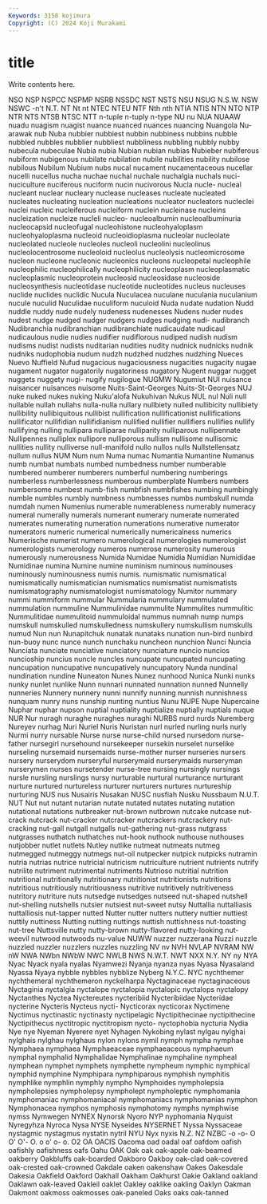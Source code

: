 ```yaml
---
Keywords: 3158 kojimura
Copyright: (C) 2024 Koji Murakami
---
```


# title

Write contents here.



 NSO NSP NSPCC NSPMP NSRB NSSDC NST NSTS NSU
NSUG N.S.W. NSW NSWC -n't N.T. NT Nt nt NTEC
NTEU NTF Nth nth NTIA NTIS NTN NTO NTP NTR
NTS NTSB NTSC NTT n-tuple n-tuply n-type NU nu NUA
NUAAW nuadu nuagism nuagist nuance nuanced nuances nuancing Nuangola Nu-arawak
nub Nuba nubbier nubbiest nubbin nubbiness nubbins nubble nubbled nubbles
nubblier nubbliest nubbliness nubbling nubbly nubby nubecula nubeculae Nubia nubia
Nubian nubian nubias Nubieber nubiferous nubiform nubigenous nubilate nubilation nubile
nubilities nubility nubilose nubilous Nubilum Nubium nubs nucal nucament nucamentaceous
nucellar nucelli nucellus nucha nuchae nuchal nuchale nuchalgia nuchals nuci-
nuciculture nuciferous nuciform nucin nucivorous Nucla nucle- nucleal nucleant nuclear
nucleary nuclease nucleases nucleate nucleated nucleates nucleating nucleation nucleations nucleator
nucleators nucleclei nuclei nucleic nucleiferous nucleiform nuclein nucleinase nucleins nucleization
nucleize nucleli nucleo- nucleoalbumin nucleoalbuminuria nucleocapsid nucleofugal nucleohistone nucleohyaloplasm nucleohyaloplasma
nucleoid nucleoidioplasma nucleolar nucleolate nucleolated nucleole nucleoles nucleoli nucleolini nucleolinus
nucleolocentrosome nucleoloid nucleolus nucleolysis nucleomicrosome nucleon nucleone nucleonic nucleonics nucleons
nucleopetal nucleophile nucleophilic nucleophilically nucleophilicity nucleoplasm nucleoplasmatic nucleoplasmic nucleoprotein nucleosid
nucleosidase nucleoside nucleosynthesis nucleotidase nucleotide nucleotides nucleus nucleuses nuclide nuclides
nuclidic Nucula Nuculacea nuculane nuculania nuculanium nucule nuculid Nuculidae nuculiform
nuculoid Nuda nudate nudation Nudd nuddle nuddy nude nudely nudeness
nudenesses Nudens nuder nudes nudest nudge nudged nudger nudgers nudges
nudging nudi- nudibranch Nudibranchia nudibranchian nudibranchiate nudicaudate nudicaul nudicaulous nudie
nudies nudifier nudiflorous nudiped nudish nudism nudisms nudist nudists nuditarian
nudities nudity nudnick nudnicks nudnik nudniks nudophobia nudum nudzh nudzhed
nudzhes nudzhing Nueces Nuevo Nuffield Nufud nugacious nugaciousness nugacities nugacity
nugae nugament nugator nugatorily nugatoriness nugatory Nugent nuggar nugget nuggets
nuggety nugi- nugify nugilogue NUGMW Nugumiut NUI nuisance nuisancer nuisances
nuisome Nuits-Saint-Georges Nuits-St-Georges NUJ nuke nuked nukes nuking Nuku'alofa Nukuhivan
Nukus NUL nul Nuli null nullable nullah nullahs nulla-nulla nullary
nullbiety nulled nullibicity nullibiety nullibility nullibiquitous nullibist nullification nullificationist nullifications
nullificator nullifidian nullifidianism nullified nullifier nullifiers nullifies nullify nullifying nulling
nullipara nulliparae nulliparity nulliparous nullipennate Nullipennes nulliplex nullipore nulliporous nullism
nullisome nullisomic nullities nullity nulliverse null-manifold nullo nullos nulls Nullstellensatz
nullum nullus NUM Num num Numa numac Numantia Numantine Numanus
numb numbat numbats numbed numbedness number numberable numbered numberer numberers
numberful numbering numberings numberless numberlessness numberous numberplate Numbers numbers numbersome
numbest numb-fish numbfish numbfishes numbing numbingly numble numbles numbly numbness
numbnesses numbs numbskull numda numdah numen Numenius numerable numerableness numerably
numeracy numeral numerally numerals numerant numerary numerate numerated numerates numerating
numeration numerations numerative numerator numerators numeric numerical numerically numericalness numerics
Numerische numerist numero numerological numerologies numerologist numerologists numerology numeros numerose
numerosity numerous numerously numerousness Numida Numidae Numidia Numidian Numididae Numidinae
numina Numine numine numinism numinous numinouses numinously numinousness numis numis.
numismatic numismatical numismatically numismatician numismatics numismatist numismatists numismatography numismatologist numismatology
Numitor nummary nummi nummiform nummular Nummularia nummulary nummulated nummulation nummuline
Nummulinidae nummulite Nummulites nummulitic Nummulitidae nummulitoid nummuloidal nummus numnah nump
numps numskull numskulled numskulledness numskullery numskullism numskulls numud Nun nun
Nunapitchuk nunatak nunataks nunation nun-bird nunbird nun-buoy nunc nunce nunch
nunchaku nuncheon nunchion Nunci Nuncia Nunciata nunciate nunciative nunciatory nunciature
nuncio nuncios nuncioship nuncius nuncle nuncles nuncupate nuncupated nuncupating nuncupation
nuncupative nuncupatively nuncupatory Nunda nundinal nundination nundine Nuneaton Nunes Nunez
nunhood Nunica Nunki nunks nunky nunlet nunlike Nunn nunnari nunnated
nunnation nunned Nunnelly nunneries Nunnery nunnery nunni nunnify nunning nunnish
nunnishness nunquam nunry nuns nunship nunting nuntius Nunu NUPE Nupe
Nupercaine Nuphar nuphar nupson nuptial nuptiality nuptialize nuptially nuptials nuque
NUR Nur nuragh nuraghe nuraghes nuraghi NURBS nurd nurds Nuremberg
Nureyev nurhag Nuri Nuriel Nuris Nuristan nurl nurled nurling nurls
nurly Nurmi nurry nursable Nurse nurse nurse-child nursed nursedom nurse-father
nursegirl nursehound nursekeeper nursekin nurselet nurselike nurseling nursemaid nursemaids nurse-mother
nurser nurseries nursers nursery nurserydom nurseryful nurserymaid nurserymaids nurseryman nurserymen
nurses nursetender nurse-tree nursing nursingly nursings nursle nursling nurslings nursy
nurturable nurtural nurturance nurturant nurture nurtured nurtureless nurturer nurturers nurtures
nurtureship nurturing NUS nus Nusairis Nusakan NUSC nusfiah Nusku Nussbaum
N.U.T. NUT Nut nut nutant nutarian nutate nutated nutates nutating
nutation nutational nutations nutbreaker nut-brown nutbrown nutcake nutcase nut-crack nutcrack
nut-cracker nutcracker nutcrackers nutcrackery nut-cracking nut-gall nutgall nutgalls nut-gathering nut-grass
nutgrass nutgrasses nuthatch nuthatches nut-hook nuthook nuthouse nuthouses nutjobber nutlet
nutlets Nutley nutlike nutmeat nutmeats nutmeg nutmegged nutmeggy nutmegs nut-oil
nutpecker nutpick nutpicks nutramin nutria nutrias nutrice nutricial nutricism nutriculture
nutrient nutrients nutrify nutrilite nutriment nutrimental nutriments Nutrioso nutritial nutrition
nutritional nutritionally nutritionary nutritionist nutritionists nutritions nutritious nutritiously nutritiousness nutritive
nutritively nutritiveness nutritory nutriture nuts nutsedge nutsedges nutseed nut-shaped nutshell
nut-shelling nutshells nutsier nutsiest nut-sweet nutsy Nuttallia nuttalliasis nuttalliosis nut-tapper
nutted Nutter nutter nutters nuttery nuttier nuttiest nuttily nuttiness Nutting
nutting nuttings nuttish nuttishness nut-toasting nut-tree Nuttsville nutty nutty-brown nutty-flavored
nutty-looking nut-weevil nutwood nutwoods nu-value NUWW nuzzer nuzzerana Nuzzi nuzzle
nuzzled nuzzler nuzzlers nuzzles nuzzling NV nv NVH NVLAP NVRAM
NW nW NWA NWbn NWbW NWC NWLB NWS N.W.T. NWT
NXX N.Y. NY ny NYA Nyac Nyack nyala nyalas Nyamwezi
Nyanja nyanza nyas Nyasa Nyasaland Nyassa Nyaya nybble nybbles nybblize
Nyberg N.Y.C. NYC nychthemer nychthemeral nychthemeron nyckelharpa Nyctaginaceae nyctaginaceous Nyctaginia
nyctalgia nyctalope nyctalopia nyctalopic nyctalops nyctalopy Nyctanthes Nyctea Nyctereutes nycteribiid
Nycteribiidae Nycteridae nycterine Nycteris Nycteus nycti- Nycticorax nycticorax Nyctimene Nyctimus
nyctinastic nyctinasty nyctipelagic Nyctipithecinae nyctipithecine Nyctipithecus nyctitropic nyctitropism nycto- nyctophobia
nycturia Nydia Nye nye Nyeman Nyerere nyet Nyhagen Nykobing nylast
nylgau nylghai nylghais nylghau nylghaus nylon nylons nymil nymph nympha
nymphae Nymphaea nymphaea Nymphaeaceae nymphaeaceous nymphaeum nymphal nymphalid Nymphalidae Nymphalinae
nymphaline nympheal nymphean nymphet nymphets nymphette nympheum nymphic nymphical nymphid
nymphine Nymphipara nymphiparous nymphish nymphitis nymphlike nymphlin nymphly nympho Nymphoides
nympholepsia nympholepsies nympholepsy nympholept nympholeptic nymphomania nymphomaniac nymphomaniacal nymphomaniacs nymphomanias
nymphon Nymphonacea nymphos nymphosis nymphotomy nymphs nymphwise nymss Nymwegen NYNEX
Nynorsk Nyoro NYP nyphomania Nyquist Nyregyhza Nyroca Nysa NYSE Nyseides
NYSERNET Nyssa Nyssaceae nystagmic nystagmus nystatin nytril NYU Nyx nyxis
N.Z. NZ NZBC -o -o- O O' O'- O. o
o' o- o. O2 OA OACIS Oacoma oad oadal oaf
oafdom oafish oafishly oafishness oafs Oahu OAK Oak oak oak-apple
oak-beamed oakberry Oakbluffs oak-boarded Oakboro Oakboy oak-clad oak-covered oak-crested oak-crowned
Oakdale oaken oakenshaw Oakes Oakesdale Oakesia Oakfield Oakford Oakhall Oakham
Oakhurst Oakie Oakland oakland Oaklawn oak-leaved Oakleil oaklet Oakley oaklike
oakling Oaklyn Oakman Oakmont oakmoss oakmosses oak-paneled Oaks oaks oak-tanned
